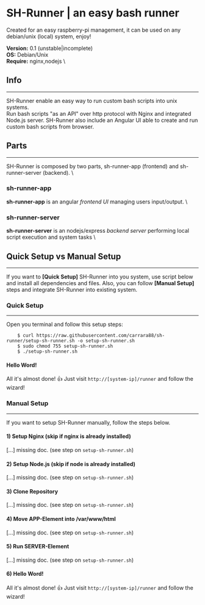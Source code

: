 # SH-Runner | an easy bash runner

Created for an easy raspberry-pi management, it can be used on any debian/unix (local) system, enjoy!

__Version:__ 0.1 (unstable|incomplete) \
__OS:__ Debian/Unix \
__Require:__ nginx,nodejs \

## Info
---
SH-Runner enable an easy way to run custom bash scripts into unix systems. \
Run bash scripts "as an API" over http protocol with Nginx and integrated Node.js server. 
SH-Runner also include an Angular UI able to create and run custom bash scripts from browser.

## Parts
---
SH-Runner is composed by two parts, sh-runner-app (frontend) and sh-runner-server (backend). \


### sh-runner-app
__sh-runner-app__ is an angular _frontend UI_ managing users input/output. \

### sh-runner-server
__sh-runner-server__ is an nodejs/express _backend server_ performing local script execution and system tasks \



## Quick Setup vs Manual Setup
---
If you want to __[Quick Setup]__ SH-Runner into you system, use script below and install all dependencies and files.
Also, you can follow __[Manual Setup]__ steps and integrate SH-Runner into existing system.

### Quick Setup
---
Open you terminal and follow this setup steps:

```
    $ curl https://raw.githubusercontent.com/carrara88/sh-runner/setup-sh-runner.sh -o setup-sh-runner.sh
    $ sudo chmod 755 setup-sh-runner.sh
    $ ./setup-sh-runner.sh
```

#### Hello Word!
All it's almost done! 👍 Just visit `http://[system-ip]/runner` and follow the wizard!


### Manual Setup
---
If you want to setup SH-Runner manually, follow the steps below.

#### 1) Setup Nginx (skip if nginx is already installed)
[...] missing doc. (see step on `setup-sh-runner.sh`)

#### 2) Setup Node.js (skip if node is already installed)
[...] missing doc. (see step on `setup-sh-runner.sh`)

#### 3) Clone Repository
[...] missing doc. (see step on `setup-sh-runner.sh`)

#### 4) Move APP-Element into /var/www/html
[...] missing doc. (see step on `setup-sh-runner.sh`)

#### 5) Run SERVER-Element
[...] missing doc. (see step on `setup-sh-runner.sh`)

#### 6) Hello Word!
All it's almost done! 👍 Just visit `http://[system-ip]/runner` and follow the wizard!
